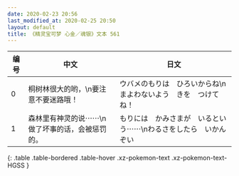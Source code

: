 ```yaml
---
date: 2020-02-23 20:56
last_modified_at: 2020-02-25 20:50
layout: default
title: 《精灵宝可梦 心金／魂银》文本 561
---
```

| 编号 | 中文 | 日文 |
| ---- | ---- | ---- |
| 0 | 桐树林很大的哟，\n要注意不要迷路哦！ | ウバメのもりは　ひろいからね\nまよわないよう　きを　つけてね！ |
| 1 | 森林里有神灵的说⋯⋯\n做了坏事的话，会被惩罚的。 | もりには　かみさまが　いるという⋯⋯\nわるさをしたら　いかんぞい |
{: .table .table-bordered .table-hover .xz-pokemon-text .xz-pokemon-text-HGSS }